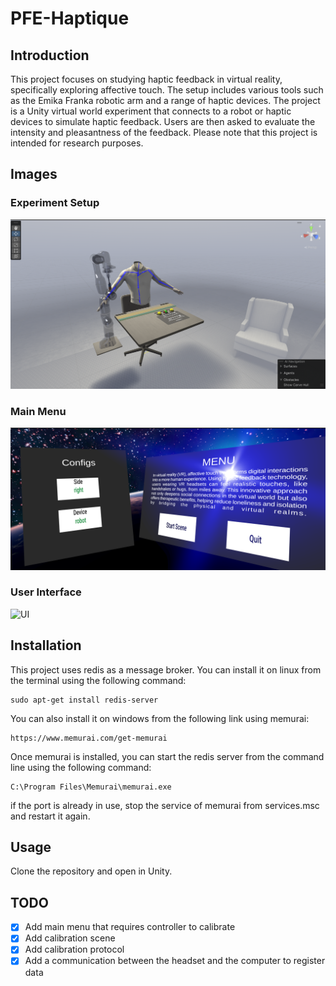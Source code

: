 # PFE-Haptique

## Introduction
This project focuses on studying haptic feedback in virtual reality, specifically exploring affective touch. The setup includes various tools such as the Emika Franka robotic arm and a range of haptic devices. The project is a Unity virtual world experiment that connects to a robot or haptic devices to simulate haptic feedback. Users are then asked to evaluate the intensity and pleasantness of the feedback. Please note that this project is intended for research purposes.

## Images 
### Experiment Setup
![Scene Editor](./Images/SceneEditor.png) 

### Main Menu
![Main Menu Play](./Images/MainMenuPlay.png)

### User Interface
![UI](./Images/UI.png)
## Installation
This project uses redis as a message broker. You can install it on linux from the terminal using the following command:
```
sudo apt-get install redis-server
```
You can also install it on windows from the following link using memurai:
```
https://www.memurai.com/get-memurai
```
Once memurai is installed, you can start the redis server from the command line using the following command:
```
C:\Program Files\Memurai\memurai.exe
```
if the port is already in use, stop the service of memurai from services.msc and restart it again.


## Usage
Clone the repository and open in Unity. 


## TODO
- [x] Add main menu that requires controller to calibrate
- [x] Add calibration scene
- [x] Add calibration protocol
- [x] Add a communication between the headset and the computer to register data
